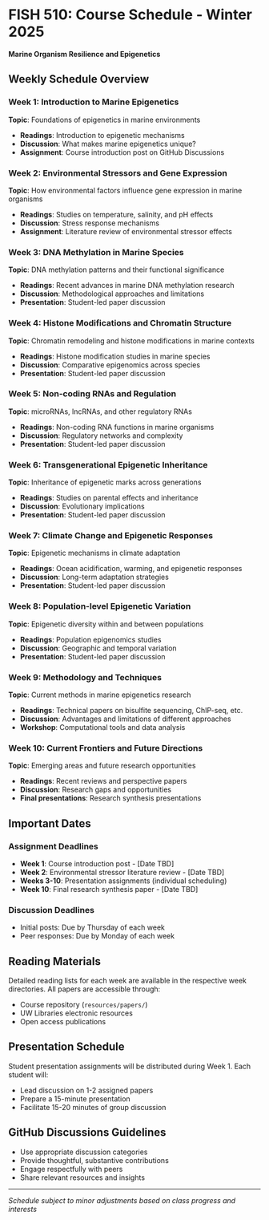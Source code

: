 # FISH 510: Course Schedule - Winter 2025
**Marine Organism Resilience and Epigenetics**

## Weekly Schedule Overview

### Week 1: Introduction to Marine Epigenetics
**Topic**: Foundations of epigenetics in marine environments
- **Readings**: Introduction to epigenetic mechanisms
- **Discussion**: What makes marine epigenetics unique?
- **Assignment**: Course introduction post on GitHub Discussions

### Week 2: Environmental Stressors and Gene Expression
**Topic**: How environmental factors influence gene expression in marine organisms
- **Readings**: Studies on temperature, salinity, and pH effects
- **Discussion**: Stress response mechanisms
- **Assignment**: Literature review of environmental stressor effects

### Week 3: DNA Methylation in Marine Species
**Topic**: DNA methylation patterns and their functional significance
- **Readings**: Recent advances in marine DNA methylation research
- **Discussion**: Methodological approaches and limitations
- **Presentation**: Student-led paper discussion

### Week 4: Histone Modifications and Chromatin Structure
**Topic**: Chromatin remodeling and histone modifications in marine contexts
- **Readings**: Histone modification studies in marine species
- **Discussion**: Comparative epigenomics across species
- **Presentation**: Student-led paper discussion

### Week 5: Non-coding RNAs and Regulation
**Topic**: microRNAs, lncRNAs, and other regulatory RNAs
- **Readings**: Non-coding RNA functions in marine organisms
- **Discussion**: Regulatory networks and complexity
- **Presentation**: Student-led paper discussion

### Week 6: Transgenerational Epigenetic Inheritance
**Topic**: Inheritance of epigenetic marks across generations
- **Readings**: Studies on parental effects and inheritance
- **Discussion**: Evolutionary implications
- **Presentation**: Student-led paper discussion

### Week 7: Climate Change and Epigenetic Responses
**Topic**: Epigenetic mechanisms in climate adaptation
- **Readings**: Ocean acidification, warming, and epigenetic responses
- **Discussion**: Long-term adaptation strategies
- **Presentation**: Student-led paper discussion

### Week 8: Population-level Epigenetic Variation
**Topic**: Epigenetic diversity within and between populations
- **Readings**: Population epigenomics studies
- **Discussion**: Geographic and temporal variation
- **Presentation**: Student-led paper discussion

### Week 9: Methodology and Techniques
**Topic**: Current methods in marine epigenetics research
- **Readings**: Technical papers on bisulfite sequencing, ChIP-seq, etc.
- **Discussion**: Advantages and limitations of different approaches
- **Workshop**: Computational tools and data analysis

### Week 10: Current Frontiers and Future Directions
**Topic**: Emerging areas and future research opportunities
- **Readings**: Recent reviews and perspective papers
- **Discussion**: Research gaps and opportunities
- **Final presentations**: Research synthesis presentations

## Important Dates

### Assignment Deadlines
- **Week 1**: Course introduction post - [Date TBD]
- **Week 2**: Environmental stressor literature review - [Date TBD]
- **Weeks 3-10**: Presentation assignments (individual scheduling)
- **Week 10**: Final research synthesis paper - [Date TBD]

### Discussion Deadlines
- Initial posts: Due by Thursday of each week
- Peer responses: Due by Monday of each week

## Reading Materials
Detailed reading lists for each week are available in the respective week directories. All papers are accessible through:
- Course repository (`resources/papers/`)
- UW Libraries electronic resources
- Open access publications

## Presentation Schedule
Student presentation assignments will be distributed during Week 1. Each student will:
- Lead discussion on 1-2 assigned papers
- Prepare a 15-minute presentation
- Facilitate 15-20 minutes of group discussion

## GitHub Discussions Guidelines
- Use appropriate discussion categories
- Provide thoughtful, substantive contributions
- Engage respectfully with peers
- Share relevant resources and insights

---
*Schedule subject to minor adjustments based on class progress and interests*